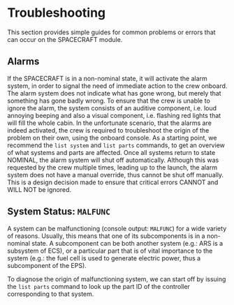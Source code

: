 # Troubleshooting

This section provides simple guides for common problems or errors that can occur on the SPACECRAFT module.

## Alarms

If the SPACECRAFT is in a non-nominal state, it will activate the alarm system, in order to signal the need of immediate action to the crew onboard. The alarm system does not indicate what has gone wrong, but merely that something has gone badly wrong. To ensure that the crew is unable to ignore the alarm, the system consists of an auditive component, i.e. loud annoying beeping and also a visual component, i.e. flashing red lights that will fill the whole cabin. In the unfortunate scenario, that the alarms are indeed activated, the crew is required to troubleshoot the origin of the problem on their own, using the onboard console. As a starting point, we recommend the `list system` and `list parts` commands, to get an overview of what systems and parts are affected. Once all systems return to state NOMINAL, the alarm system will shut off automatically. Although this was requested by the crew multiple times, leading up to the launch, the alarm system does not have a manual override, thus cannot be shut off manually. This is a design decision made to ensure that critical errors CANNOT and WILL NOT be ignored.

## System Status: `MALFUNC`

A system can be malfunctioning (console output: `MALFUNC`) for a wide variety of reasons. Usually, this means that one of its subcomponents is in a non-nominal state. A subcomponent can be both another system (e.g.: ARS is a subsystem of ECS), or a particular part that is of vital importance to the system (e.g.: the fuel cell is used to generate electric power, thus a subcomponent of the EPS). 

To diagnose the origin of malfunctioning system, we can start off by issuing the `list parts` command to look up the part ID of the controller corresponding to that system.